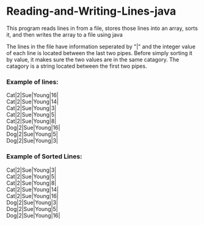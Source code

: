 # Reading-and-Writing-Lines-java
This program reads lines in from a file, stores those lines into an array, sorts it, and then writes the array to a file using java

The lines in the file have information seperated by "|" and the integer value of each line is located between the last two pipes.  Before simply sorting it by value, it makes sure the two values are in the same catagory.  The catagory is a string located between the first two pipes.

### Example of lines:  
Cat|2|Sue|Young|16|  
Cat|2|Sue|Young|14|  
Cat|2|Sue|Young|3|  
Cat|2|Sue|Young|5|  
Cat|2|Sue|Young|8|  
Dog|2|Sue|Young|16|  
Dog|2|Sue|Young|5|  
Dog|2|Sue|Young|3|  
### Example of Sorted Lines:  
Cat|2|Sue|Young|3|  
Cat|2|Sue|Young|5|  
Cat|2|Sue|Young|8|  
Cat|2|Sue|Young|14|  
Cat|2|Sue|Young|16|  
Dog|2|Sue|Young|3|  
Dog|2|Sue|Young|5|  
Dog|2|Sue|Young|16|  
